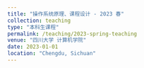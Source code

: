 ```yaml
---
title: "操作系统原理、课程设计 - 2023 春"
collection: teaching
type: "本科生课程"
permalink: /teaching/2023-spring-teaching
venue: "四川大学 计算机学院"
date: 2023-01-01
location: "Chengdu, Sichuan"
---
```

